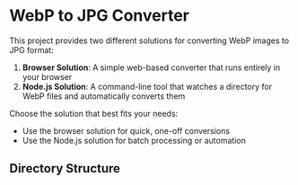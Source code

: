 # WebP to JPG Converter

This project provides two different solutions for converting WebP images to JPG format:

1. **Browser Solution**: A simple web-based converter that runs entirely in your browser
2. **Node.js Solution**: A command-line tool that watches a directory for WebP files and automatically converts them

Choose the solution that best fits your needs:
- Use the browser solution for quick, one-off conversions
- Use the Node.js solution for batch processing or automation

## Directory Structure 
